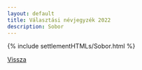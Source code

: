 ```yaml
---
layout: default
title: Választási névjegyzék 2022
description: Sobor
---
```


{% include settlementHTMLs/Sobor.html %}

[Vissza](./)
